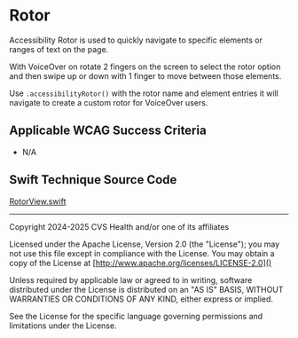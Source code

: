 # Rotor
Accessibility Rotor is used to quickly navigate to specific elements or ranges of text on the page. 

With VoiceOver on rotate 2 fingers on the screen to select the rotor option and then swipe up or down with 1 finger to move between those elements. 

Use `.accessibilityRotor()` with the rotor name and element entries it will navigate to create a custom rotor for VoiceOver users.
    
## Applicable WCAG Success Criteria
- N/A

## Swift Technique Source Code
[RotorView.swift](../iOSswiftUIa11yTechniques/RotorView.swift)

----

Copyright 2024-2025 CVS Health and/or one of its affiliates

Licensed under the Apache License, Version 2.0 (the "License");
you may not use this file except in compliance with the License.
You may obtain a copy of the License at
[http://www.apache.org/licenses/LICENSE-2.0]()

Unless required by applicable law or agreed to in writing, software
distributed under the License is distributed on an "AS IS" BASIS,
WITHOUT WARRANTIES OR CONDITIONS OF ANY KIND, either express or implied.

See the License for the specific language governing permissions and
limitations under the License.

